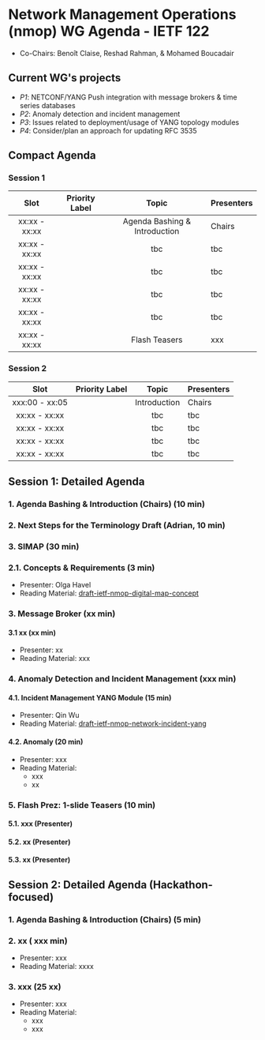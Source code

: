 # Network Management Operations (nmop) WG Agenda - IETF 122

* Co-Chairs: Benoît Claise, Reshad Rahman, & Mohamed Boucadair

## Current WG's projects

* *P1*: NETCONF/YANG Push integration with message brokers & time series databases
* *P2*: Anomaly detection and incident management
* *P3*: Issues related to deployment/usage of YANG topology modules
* *P4*: Consider/plan an approach for updating RFC 3535


## Compact Agenda

### Session 1

| Slot          | Priority Label |Topic                                    | Presenters            |
|:-------------:|:--------------:|:---------------------------------------:|:----------------------|
| xx:xx - xx:xx |                | Agenda Bashing & Introduction           | Chairs                |
| xx:xx - xx:xx |                | tbc                                     | tbc                   |
| xx:xx - xx:xx |                | tbc                                     | tbc                   |
| xx:xx - xx:xx |                | tbc                                     | tbc                   |
| xx:xx - xx:xx |                | tbc                                     | tbc                   |
| xx:xx - xx:xx |                | Flash Teasers                           | xxx                   |

### Session 2

| Slot          | Priority Label |Topic                                    | Presenters |
|:-------------:|:--------------:|:---------------------------------------:|:-----------|
| xxx:00 - xx:05|                | Introduction                            | Chairs     |
| xx:xx - xx:xx |                |tbc                                      | tbc        |
| xx:xx - xx:xx |                |tbc                                      | tbc        |
| xx:xx - xx:xx |                |tbc                                      | tbc        |
| xx:xx - xx:xx |                |tbc                                      | tbc        |


## Session 1: Detailed Agenda

### 1. Agenda Bashing & Introduction (Chairs) (10 min)

### 2. Next Steps for the Terminology Draft (Adrian, 10 min)

### 3. SIMAP (30 min)

### 2.1. Concepts & Requirements (3 min)

 * Presenter: Olga Havel
 * Reading Material: [draft-ietf-nmop-digital-map-concept](https://datatracker.ietf.org/doc/draft-ietf-nmop-digital-map-concept/)
   
### 3. Message Broker (xx min)

#### 3.1 xx (xx min)

 * Presenter: xx
 * Reading Material: xxx

### 4. Anomaly Detection and Incident Management (xxx min)

#### 4.1. Incident Management YANG Module (15 min)

 * Presenter: Qin Wu
 * Reading Material: [draft-ietf-nmop-network-incident-yang](https://datatracker.ietf.org/doc/draft-ietf-nmop-network-incident-yang/)

#### 4.2. Anomaly  (20 min)

 * Presenter: xxx
 * Reading Material:
   + xxx
   + xx

### 5. Flash Prez: 1-slide Teasers (10 min)

#### 5.1. xxx (Presenter)
#### 5.2. xx (Presenter)
#### 5.3. xx (Presenter)


## Session 2: Detailed Agenda (Hackathon-focused)

### 1. Agenda Bashing & Introduction (Chairs) (5 min)

### 2. xx ( xxx min)

* Presenter: xxx
* Reading Material: xxxx

### 3. xxx (25 xx)

 * Presenter: xxx
  * Reading Material:
     + xxx
     + xxx
